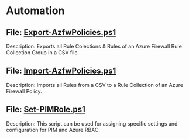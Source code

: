 # Αutomation 

## File: **[Export-AzfwPolicies.ps1](https://github.com/turquan-sudo/automation/blob/main/Export-AzfwPolicies.ps1)** ##

Description: Exports all Rule Colections & Rules of an Azure Firewall Rule Collection Group in a CSV file. 

## File: **[Import-AzfwPolicies.ps1](https://github.com/turquan-sudo/automation/blob/main/Import-AzfwPolicies.ps1)** ##

Description: Imports all Rules from a CSV to a Rule Collection of an Azure Firewall Policy. 

## File: **[Set-PIMRole.ps1](https://github.com/turquan-sudo/automation/blob/main/Set-PIMRole.ps1)** ##

Description: This script can be used for assigning specific settings and configuration for PIM and Azure RBAC.  